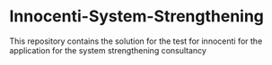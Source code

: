 # Innocenti-System-Strengthening
This repository contains the solution for the test for innocenti for the application for the system strengthening consultancy
